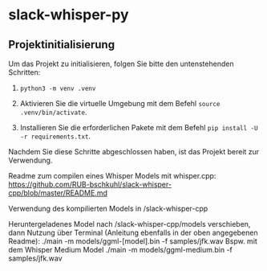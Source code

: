 # slack-whisper-py

## Projektinitialisierung

Um das Projekt zu initialisieren, folgen Sie bitte den untenstehenden Schritten:

1. `python3 -m venv .venv`  

2. Aktivieren Sie die virtuelle Umgebung mit dem Befehl `source .venv/bin/activate`.

3. Installieren Sie die erforderlichen Pakete mit dem Befehl `pip install -U -r requirements.txt`.

Nachdem Sie diese Schritte abgeschlossen haben, ist das Projekt bereit zur Verwendung.

Readme zum compilen eines Whisper Models mit whisper.cpp: 
https://github.com/RUB-bschkuhl/slack-whisper-cpp/blob/master/README.md


Verwendung des kompilierten Models in /slack-whisper-cpp

Heruntergeladenes Model nach /slack-whisper-cpp/models verschieben, dann Nutzung über Terminal (Anleitung ebenfalls in der oben angegebenen Readme):
./main -m models/ggml-[model].bin -f samples/jfk.wav
Bspw. mit dem Whisper Medium Model
./main -m models/ggml-medium.bin -f samples/jfk.wav
